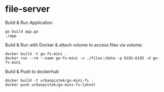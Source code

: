# file-server

Build & Run Application
```
go build app.go
./app
```

Build & Run with Docker & attach volume to access files via volume:
```
docker build -t go-fs-mini .
docker run --rm --name go-fs-mini -v ./files:/data -p 6191:6193 -d go-fs-mini
```

Build & Push to dockerhub
```
docker build -t urbanpistek/go-mini-fs .
docker push urbanpistek/go-mini-fs:latest
```
